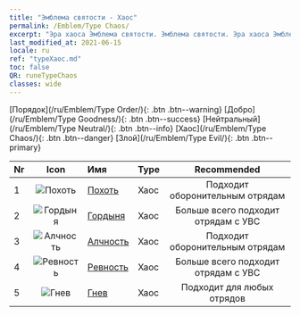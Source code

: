 ```yaml
---
title: "Эмблема святости - Хаос"
permalink: /Emblem/Type Chaos/
excerpt: "Эра хаоса Эмблема святости. Эмблема святости. Эра хаоса Эмблема святости Хаос. Эра хаоса Хаос"
last_modified_at: 2021-06-15
locale: ru
ref: "typeХаос.md"
toc: false
QR: runeTypeChaos
classes: wide
---
```


  [Порядок](/ru/Emblem/Type Order/){: .btn .btn--warning}   [Добро](/ru/Emblem/Type Goodness/){: .btn .btn--success}   [Нейтральный](/ru/Emblem/Type Neutral/){: .btn .btn--info}   [Хаос](/ru/Emblem/Type Chaos/){: .btn .btn--danger}   [Злой](/ru/Emblem/Type Evil/){: .btn .btn--primary} 

  |  Nr  | Icon |             Имя            |    Type    |   Recommended   |
  |:-----|:--:|:----------------------------|:-----------|:---------------:|
  | 1 | ![Похоть](/images/r/rune_icon_405.png) | [Похоть](/ru/Emblem/Lust/) | Хаос | Подходит оборонительным отрядам | 
  | 2 | ![Гордыня](/images/r/rune_icon_402.png) | [Гордыня](/ru/Emblem/Arrogance/) | Хаос | Больше всего подходит отрядам с УВС | 
  | 3 | ![Алчность](/images/r/rune_icon_404.png) | [Алчность](/ru/Emblem/Greed/) | Хаос | Подходит оборонительным отрядам | 
  | 4 | ![Ревность](/images/r/rune_icon_401.png) | [Ревность](/ru/Emblem/Jealousy/) | Хаос | Больше всего подходит отрядам с УВС | 
  | 5 | ![Гнев](/images/r/rune_icon_403.png) | [Гнев](/ru/Emblem/Anger/) | Хаос | Подходит для любых отрядов | 
